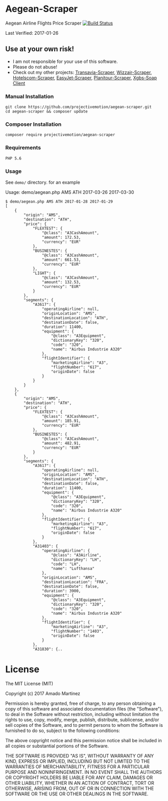 # Aegean-Scraper
Aegean Airline Flights Price Scraper
[![Build Status](https://travis-ci.org/projectivemotion/aegean-scraper.svg?branch=master)](https://travis-ci.org/projectivemotion/aegean-scraper)

Last Verified: 2017-01-26

## Use at your own risk!
* I am not responsible for your use of this software.
* Please do not abuse!
* Check out my other projects: [Transavia-Scraper](https://github.com/projectivemotion/transavia-scraper), [Wizzair-Scraper](https://github.com/projectivemotion/wizzair-scraper), [Hotelscom-Scraper](https://github.com/projectivemotion/hotelscom-scraper), [EasyJet-Scraper](https://github.com/projectivemotion/easyjet-scraper), [Planitour-Scraper](https://github.com/projectivemotion/planitour-scraper), [Xgbs-Soap Client](https://github.com/projectivemotion/xgbs-soap)

### Manual Installation
    git clone https://github.com/projectivemotion/aegean-scraper.git
    cd aegean-scraper && composer update
    
### Composer Installation
    composer require projectivemotion/aegean-scraper
    
### Requirements
    PHP 5.6

### Usage

See `demo/` directory. for an example

Usage: demo/aegean.php AMS ATH 2017-03-26 2017-03-30
```
$ demo/aegean.php AMS ATH 2017-01-28 2017-01-29
[
    {
        "origin": "AMS",
        "destination": "ATH",
        "price": {
            "FLEXTEST": {
                "@class": "A3CashAmount",
                "amount": 172.53,
                "currency": "EUR"
            },
            "BUSINESTES": {
                "@class": "A3CashAmount",
                "amount": 661.53,
                "currency": "EUR"
            },
            "LIGHT": {
                "@class": "A3CashAmount",
                "amount": 132.53,
                "currency": "EUR"
            }
        },
        "segments": {
            "A3617": {
                "operatingAirline": null,
                "originLocation": "AMS",
                "destinationLocation": "ATH",
                "destinationDate": false,
                "duration": 11400,
                "equipment": {
                    "@class": "A3Equipment",
                    "dictionaryKey": "320",
                    "code": "320",
                    "name": "Airbus Industrie A320"
                },
                "flightIdentifier": {
                    "marketingAirline": "A3",
                    "flightNumber": "617",
                    "originDate": false
                }
            }
        }
    },
    {
        "origin": "AMS",
        "destination": "ATH",
        "price": {
            "FLEXTEST": {
                "@class": "A3CashAmount",
                "amount": 185.91,
                "currency": "EUR"
            },
            "BUSINESTES": {
                "@class": "A3CashAmount",
                "amount": 482.91,
                "currency": "EUR"
            }
        },
        "segments": {
            "A3617": {
                "operatingAirline": null,
                "originLocation": "AMS",
                "destinationLocation": "ATH",
                "destinationDate": false,
                "duration": 11400,
                "equipment": {
                    "@class": "A3Equipment",
                    "dictionaryKey": "320",
                    "code": "320",
                    "name": "Airbus Industrie A320"
                },
                "flightIdentifier": {
                    "marketingAirline": "A3",
                    "flightNumber": "617",
                    "originDate": false
                }
            },
            "A31403": {
                "operatingAirline": {
                    "@class": "A3Airline",
                    "dictionaryKey": "LH",
                    "code": "LH",
                    "name": "Lufthansa"
                },
                "originLocation": "AMS",
                "destinationLocation": "FRA",
                "destinationDate": false,
                "duration": 3900,
                "equipment": {
                    "@class": "A3Equipment",
                    "dictionaryKey": "320",
                    "code": "320",
                    "name": "Airbus Industrie A320"
                },
                "flightIdentifier": {
                    "marketingAirline": "A3",
                    "flightNumber": "1403",
                    "originDate": false
                }
            },
            "A31830": {..
```

# License
The MIT License (MIT)

Copyright (c) 2017 Amado Martinez

Permission is hereby granted, free of charge, to any person obtaining a copy
of this software and associated documentation files (the "Software"), to deal
in the Software without restriction, including without limitation the rights
to use, copy, modify, merge, publish, distribute, sublicense, and/or sell
copies of the Software, and to permit persons to whom the Software is
furnished to do so, subject to the following conditions:

The above copyright notice and this permission notice shall be included in all
copies or substantial portions of the Software.

THE SOFTWARE IS PROVIDED "AS IS", WITHOUT WARRANTY OF ANY KIND, EXPRESS OR
IMPLIED, INCLUDING BUT NOT LIMITED TO THE WARRANTIES OF MERCHANTABILITY,
FITNESS FOR A PARTICULAR PURPOSE AND NONINFRINGEMENT. IN NO EVENT SHALL THE
AUTHORS OR COPYRIGHT HOLDERS BE LIABLE FOR ANY CLAIM, DAMAGES OR OTHER
LIABILITY, WHETHER IN AN ACTION OF CONTRACT, TORT OR OTHERWISE, ARISING FROM,
OUT OF OR IN CONNECTION WITH THE SOFTWARE OR THE USE OR OTHER DEALINGS IN THE
SOFTWARE.
